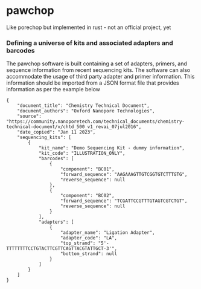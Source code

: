 # pawchop
Like porechop but implemented in rust - not an official project, yet



### Defining a universe of kits and associated adapters and barcodes

The pawchop software is built containing a set of adapters, primers, and sequence
information from recent sequencing kits. The software can also accommodate the
usage of third party adapter and primer information. This information should
be imported from a JSON format file that provides information as per the
example below

```
{
    "document_title": "Chemistry Technical Document",
    "document_authors": "Oxford Nanopore Technologies",
    "source": "https://community.nanoporetech.com/technical_documents/chemistry-technical-document/v/chtd_500_v1_revai_07jul2016",
    "date_copied": "Jan 11 2023",
    "sequencing_kits": [
        {
            "kit_name": "Demo Sequencing Kit - dummy information",
            "kit_code": "ILLUSTRATION_ONLY",
            "barcodes": [
                {
                    "component": "BC01",
                    "forward_sequence": "AAGAAAGTTGTCGGTGTCTTTGTG",
                    "reverse_sequence": null
                },
                {
                    "component": "BC02",
                    "forward_sequence": "TCGATTCCGTTTGTAGTCGTCTGT",
                    "reverse_sequence": null
                }
            ],
            "adapters": [
                {
                    "adapter_name": "Ligation Adapter",
                    "adapter_code": "LA",
                    "top_strand": "5'-TTTTTTTTCCTGTACTTCGTTCAGTTACGTATTGCT-3'",
                    "bottom_strand": null
                }
            ]
        }
    ]
}
```
